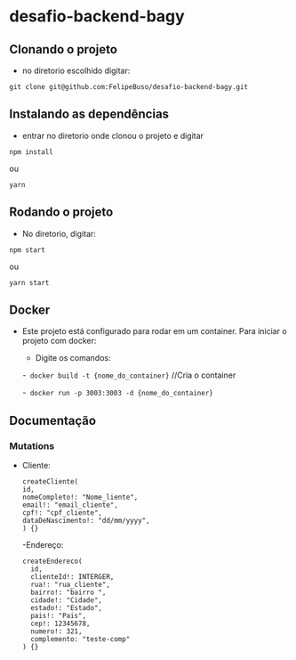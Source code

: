 # desafio-backend-bagy

## Clonando o projeto
- no diretorio escolhido digitar:
```
git clone git@github.com:FelipeBuso/desafio-backend-bagy.git
```

## Instalando as dependências
- entrar no diretorio onde clonou o projeto e digitar
```
npm install
```
ou 
```
yarn
```

## Rodando o projeto
- No diretorio, digitar:
```
npm start
```
ou 
```
yarn start
```

## Docker
- Este projeto está configurado para rodar em um container. Para iniciar o projeto com docker:
  - Digite os comandos: 
  
  -``` docker build -t {nome_do_container}``` //Cria o container
  
  -``` docker run -p 3003:3003 -d {nome_do_container}```
  
 ## Documentação
  
  ### Mutations
  - Cliente:
    ```
    createCliente(
    id,
    nomeCompleto!: "Nome_liente",
    email!: "email_cliente",
    cpf!: "cpf_cliente",
    dataDeNascimento!: "dd/mm/yyyy",
    ) {}
    ```
    -Endereço:
    ```
    createEndereco(
      id,
      clienteId!: INTERGER,
      rua!: "rua_cliente",
      bairro!: "bairro ",
      cidade!: "Cidade",
      estado!: "Estado",
      pais!: "Pais",
      cep!: 12345678,
      numero!: 321,
      complemento: "teste-comp" 
    ) {}
    ```
  
    
  
